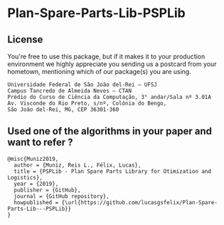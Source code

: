 # Plan-Spare-Parts-Lib-PSPLib


## License
You're free to use this package, but if it makes it to your production environment we highly appreciate you sending us a postcard from your hometown, mentioning which of our package(s) you are using.
```
Universidade Federal de São João del-Rei – UFSJ
Campus Tancredo de Almeida Neves – CTAN
Prédio do Curso de Ciência da Computação, 3° andar/Sala nº 3.01A
Av. Visconde do Rio Preto, s/nº, Colônia do Bengo,
São João del-Rei, MG, CEP 36301-360
```
## Used one of the algorithms in your paper and want to refer ?
```
@misc{Muniz2019,
  author = {Muniz, Reis L., Félix, Lucas},
  title = {PSPLib - Plan Spare Parts Library for Otimization and Logistics},
  year = {2019},
  publisher = {GitHub},
  journal = {GitHub repository},
  howpublished = {\url{https://github.com/lucasgsfelix/Plan-Spare-Parts-Lib---PSPLib}}
}
```

